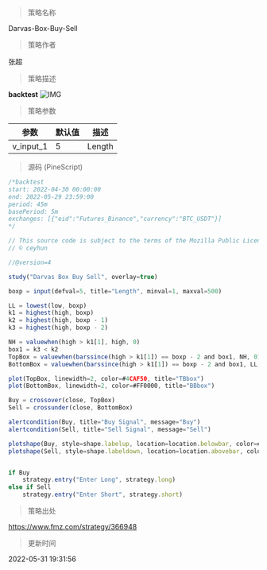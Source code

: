 
> 策略名称

Darvas-Box-Buy-Sell

> 策略作者

张超

> 策略描述



**backtest**
 ![IMG](https://www.fmz.com/upload/asset/10e8695aa04c6866260.png) 

> 策略参数



|参数|默认值|描述|
|----|----|----|
|v_input_1|5|Length|


> 源码 (PineScript)

``` javascript
/*backtest
start: 2022-04-30 00:00:00
end: 2022-05-29 23:59:00
period: 45m
basePeriod: 5m
exchanges: [{"eid":"Futures_Binance","currency":"BTC_USDT"}]
*/

// This source code is subject to the terms of the Mozilla Public License 2.0 at https://mozilla.org/MPL/2.0/
// © ceyhun

//@version=4

study("Darvas Box Buy Sell", overlay=true)

boxp = input(defval=5, title="Length", minval=1, maxval=500)

LL = lowest(low, boxp)
k1 = highest(high, boxp)
k2 = highest(high, boxp - 1)
k3 = highest(high, boxp - 2)

NH = valuewhen(high > k1[1], high, 0)
box1 = k3 < k2
TopBox = valuewhen(barssince(high > k1[1]) == boxp - 2 and box1, NH, 0)
BottomBox = valuewhen(barssince(high > k1[1]) == boxp - 2 and box1, LL, 0)

plot(TopBox, linewidth=2, color=#4CAF50, title="TBbox")
plot(BottomBox, linewidth=2, color=#FF0000, title="BBbox")

Buy = crossover(close, TopBox)
Sell = crossunder(close, BottomBox)

alertcondition(Buy, title="Buy Signal", message="Buy")
alertcondition(Sell, title="Sell Signal", message="Sell")

plotshape(Buy, style=shape.labelup, location=location.belowbar, color=#4CAF50, size=size.tiny, title="Buy Signal", text="Buy", textcolor=color.black)
plotshape(Sell, style=shape.labeldown, location=location.abovebar, color=#FF0000, size=size.tiny, title="Sell Signal", text="Sell", textcolor=color.white)


if Buy
    strategy.entry("Enter Long", strategy.long)
else if Sell
    strategy.entry("Enter Short", strategy.short)
```

> 策略出处

https://www.fmz.com/strategy/366948

> 更新时间

2022-05-31 19:31:56
